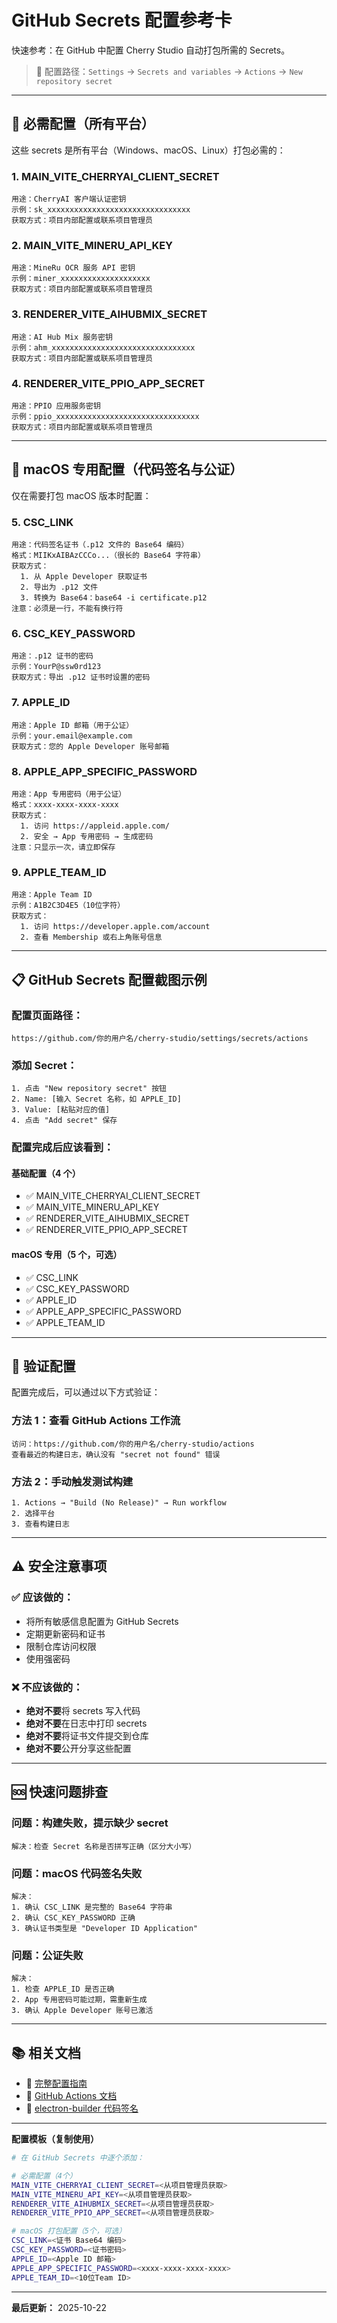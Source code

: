 # GitHub Secrets 配置参考卡

快速参考：在 GitHub 中配置 Cherry Studio 自动打包所需的 Secrets。

> 📍 配置路径：`Settings` → `Secrets and variables` → `Actions` → `New repository secret`

---

## 🔐 必需配置（所有平台）

这些 secrets 是所有平台（Windows、macOS、Linux）打包必需的：

### 1. MAIN_VITE_CHERRYAI_CLIENT_SECRET

```
用途：CherryAI 客户端认证密钥
示例：sk_xxxxxxxxxxxxxxxxxxxxxxxxxxxxxxxx
获取方式：项目内部配置或联系项目管理员
```

### 2. MAIN_VITE_MINERU_API_KEY

```
用途：MineRu OCR 服务 API 密钥
示例：miner_xxxxxxxxxxxxxxxxxxxx
获取方式：项目内部配置或联系项目管理员
```

### 3. RENDERER_VITE_AIHUBMIX_SECRET

```
用途：AI Hub Mix 服务密钥
示例：ahm_xxxxxxxxxxxxxxxxxxxxxxxxxxxxxxxx
获取方式：项目内部配置或联系项目管理员
```

### 4. RENDERER_VITE_PPIO_APP_SECRET

```
用途：PPIO 应用服务密钥
示例：ppio_xxxxxxxxxxxxxxxxxxxxxxxxxxxxxxxx
获取方式：项目内部配置或联系项目管理员
```

---

## 🍎 macOS 专用配置（代码签名与公证）

仅在需要打包 macOS 版本时配置：

### 5. CSC_LINK

```
用途：代码签名证书（.p12 文件的 Base64 编码）
格式：MIIKxAIBAzCCCo...（很长的 Base64 字符串）
获取方式：
  1. 从 Apple Developer 获取证书
  2. 导出为 .p12 文件
  3. 转换为 Base64：base64 -i certificate.p12
注意：必须是一行，不能有换行符
```

### 6. CSC_KEY_PASSWORD

```
用途：.p12 证书的密码
示例：YourP@ssw0rd123
获取方式：导出 .p12 证书时设置的密码
```

### 7. APPLE_ID

```
用途：Apple ID 邮箱（用于公证）
示例：your.email@example.com
获取方式：您的 Apple Developer 账号邮箱
```

### 8. APPLE_APP_SPECIFIC_PASSWORD

```
用途：App 专用密码（用于公证）
格式：xxxx-xxxx-xxxx-xxxx
获取方式：
  1. 访问 https://appleid.apple.com/
  2. 安全 → App 专用密码 → 生成密码
注意：只显示一次，请立即保存
```

### 9. APPLE_TEAM_ID

```
用途：Apple Team ID
示例：A1B2C3D4E5（10位字符）
获取方式：
  1. 访问 https://developer.apple.com/account
  2. 查看 Membership 或右上角账号信息
```

---

## 📋 GitHub Secrets 配置截图示例

### 配置页面路径：

```
https://github.com/你的用户名/cherry-studio/settings/secrets/actions
```

### 添加 Secret：

```
1. 点击 "New repository secret" 按钮
2. Name: [输入 Secret 名称，如 APPLE_ID]
3. Value: [粘贴对应的值]
4. 点击 "Add secret" 保存
```

### 配置完成后应该看到：

#### 基础配置（4 个）

- ✅ MAIN_VITE_CHERRYAI_CLIENT_SECRET
- ✅ MAIN_VITE_MINERU_API_KEY
- ✅ RENDERER_VITE_AIHUBMIX_SECRET
- ✅ RENDERER_VITE_PPIO_APP_SECRET

#### macOS 专用（5 个，可选）

- ✅ CSC_LINK
- ✅ CSC_KEY_PASSWORD
- ✅ APPLE_ID
- ✅ APPLE_APP_SPECIFIC_PASSWORD
- ✅ APPLE_TEAM_ID

---

## 🚀 验证配置

配置完成后，可以通过以下方式验证：

### 方法 1：查看 GitHub Actions 工作流

```
访问：https://github.com/你的用户名/cherry-studio/actions
查看最近的构建日志，确认没有 "secret not found" 错误
```

### 方法 2：手动触发测试构建

```
1. Actions → "Build (No Release)" → Run workflow
2. 选择平台
3. 查看构建日志
```

---

## ⚠️ 安全注意事项

### ✅ 应该做的：

- 将所有敏感信息配置为 GitHub Secrets
- 定期更新密码和证书
- 限制仓库访问权限
- 使用强密码

### ❌ 不应该做的：

- **绝对不要**将 secrets 写入代码
- **绝对不要**在日志中打印 secrets
- **绝对不要**将证书文件提交到仓库
- **绝对不要**公开分享这些配置

---

## 🆘 快速问题排查

### 问题：构建失败，提示缺少 secret

```
解决：检查 Secret 名称是否拼写正确（区分大小写）
```

### 问题：macOS 代码签名失败

```
解决：
1. 确认 CSC_LINK 是完整的 Base64 字符串
2. 确认 CSC_KEY_PASSWORD 正确
3. 确认证书类型是 "Developer ID Application"
```

### 问题：公证失败

```
解决：
1. 检查 APPLE_ID 是否正确
2. App 专用密码可能过期，需重新生成
3. 确认 Apple Developer 账号已激活
```

---

## 📚 相关文档

- 📖 [完整配置指南](./apple-code-signing-guide.md)
- 🔗 [GitHub Actions 文档](https://docs.github.com/en/actions/security-guides/encrypted-secrets)
- 🔗 [electron-builder 代码签名](https://www.electron.build/code-signing)

---

**配置模板（复制使用）**

```bash
# 在 GitHub Secrets 中逐个添加：

# 必需配置（4个）
MAIN_VITE_CHERRYAI_CLIENT_SECRET=<从项目管理员获取>
MAIN_VITE_MINERU_API_KEY=<从项目管理员获取>
RENDERER_VITE_AIHUBMIX_SECRET=<从项目管理员获取>
RENDERER_VITE_PPIO_APP_SECRET=<从项目管理员获取>

# macOS 打包配置（5个，可选）
CSC_LINK=<证书 Base64 编码>
CSC_KEY_PASSWORD=<证书密码>
APPLE_ID=<Apple ID 邮箱>
APPLE_APP_SPECIFIC_PASSWORD=<xxxx-xxxx-xxxx-xxxx>
APPLE_TEAM_ID=<10位Team ID>
```

---

**最后更新：** 2025-10-22
